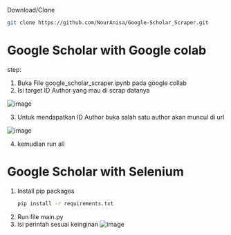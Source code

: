 Download/Clone
   ```sh
   git clone https://github.com/NourAnisa/Google-Scholar_Scraper.git
   ```

# Google Scholar with Google colab

step:
1. Buka File google_scholar_scraper.ipynb pada google collab
2. Isi target ID Author yang mau di scrap datanya

![image](https://user-images.githubusercontent.com/48305341/209478550-12ef0112-3480-49b2-9f6c-37e7b81f1f28.png)

3. Untuk mendapatkan ID Author buka salah satu author akan muncul di url

![image](https://user-images.githubusercontent.com/48305341/209478623-5be64f82-5db9-4cd0-a413-a62e252c2abb.png)

4. kemudian run all

# Google Scholar with Selenium

1. Install pip packages
   ```bash
   pip install -r requirements.txt
   ```
2. Run file main.py
3. isi perintah sesuai keinginan
![image](https://user-images.githubusercontent.com/48305341/209478762-148ab954-f416-49c8-96b7-da7dbf3c5585.png)
